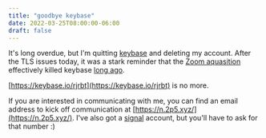 ```yaml
---
title: "goodbye keybase"
date: 2022-03-25T08:00:00-06:00
draft: false
---
```


It's long overdue, but I'm quitting [keybase](https://keybase.io/) and deleting my account. After the TLS issues today, it was a stark reminder that the [Zoom aquasition](https://blog.zoom.us/zoom-acquires-keybase-and-announces-goal-of-developing-the-most-broadly-used-enterprise-end-to-end-encryption-offering/) effectively killed keybase [long ago](https://github.com/keybase/client/graphs/contributors).

[https://keybase.io/rjrbt](https://keybase.io/rjrbt) is no more.

If you are interested in communicating with me, you can find an email address to kick off communication at [https://n.2p5.xyz/](https://n.2p5.xyz/). I've also got a [signal](https://signal.org/en/) account, but you'll have to ask for that number :)